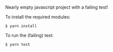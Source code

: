 Nearly empty javascript project with a failing test!

To install the required modules:

```
$ yarn install
```

To run the (failing) test:

```
$ yarn test
```